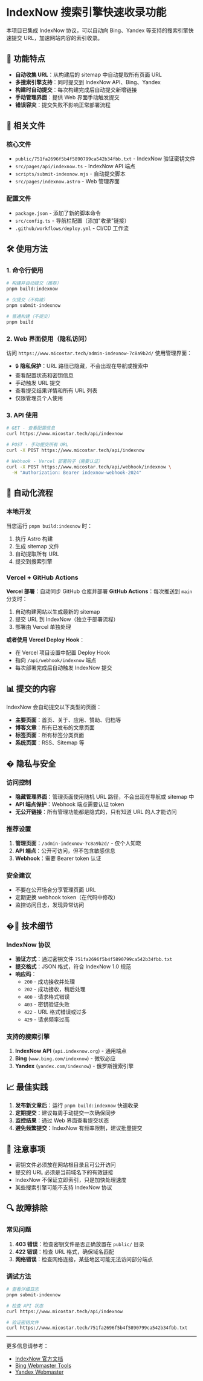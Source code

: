 # IndexNow 搜索引擎快速收录功能

本项目已集成 IndexNow 协议，可以自动向 Bing、Yandex 等支持的搜索引擎快速提交 URL，加速网站内容的索引收录。

## 🚀 功能特点

- **自动收集 URL**：从构建后的 sitemap 中自动提取所有页面 URL
- **多搜索引擎支持**：同时提交到 IndexNow API、Bing、Yandex
- **构建时自动提交**：每次构建完成后自动提交新增链接
- **手动管理界面**：提供 Web 界面手动触发提交
- **错误容灾**：提交失败不影响正常部署流程

## 📁 相关文件

### 核心文件
- `public/751fa2696f5b4f5890799ca542b34fbb.txt` - IndexNow 验证密钥文件
- `src/pages/api/indexnow.ts` - IndexNow API 端点
- `scripts/submit-indexnow.mjs` - 自动提交脚本
- `src/pages/indexnow.astro` - Web 管理界面

### 配置文件
- `package.json` - 添加了新的脚本命令
- `src/config.ts` - 导航栏配置（添加"收录"链接）
- `.github/workflows/deploy.yml` - CI/CD 工作流

## 🛠️ 使用方法

### 1. 命令行使用

```bash
# 构建并自动提交（推荐）
pnpm build:indexnow

# 仅提交（不构建）
pnpm submit-indexnow

# 普通构建（不提交）
pnpm build
```

### 2. Web 界面使用（隐私访问）

访问 `https://www.micostar.tech/admin-indexnow-7c8a9b2d/` 使用管理界面：

- 🔒 **隐私保护**：URL 路径已隐藏，不会出现在导航或搜索中
- 查看配置状态和密钥信息
- 手动触发 URL 提交
- 查看提交结果详情和所有 URL 列表
- 仅限管理员个人使用

### 3. API 使用

```bash
# GET - 查看配置信息
curl https://www.micostar.tech/api/indexnow

# POST - 手动提交所有 URL
curl -X POST https://www.micostar.tech/api/indexnow

# Webhook - Vercel 部署钩子（需要认证）
curl -X POST https://www.micostar.tech/api/webhook/indexnow \
  -H "Authorization: Bearer indexnow-webhook-2024"
```

## 🔄 自动化流程

### 本地开发
当您运行 `pnpm build:indexnow` 时：
1. 执行 Astro 构建
2. 生成 sitemap 文件
3. 自动提取所有 URL
4. 提交到搜索引擎

### Vercel + GitHub Actions
**Vercel 部署**：自动同步 GitHub 仓库并部署
**GitHub Actions**：每次推送到 `main` 分支时：
1. 自动构建网站以生成最新的 sitemap
2. 提交 URL 到 IndexNow（独立于部署流程）
3. 部署由 Vercel 单独处理

**或者使用 Vercel Deploy Hook**：
- 在 Vercel 项目设置中配置 Deploy Hook
- 指向 `/api/webhook/indexnow` 端点
- 每次部署完成后自动触发 IndexNow 提交

## 📊 提交的内容

IndexNow 会自动提交以下类型的页面：

- **主要页面**：首页、关于、应用、赞助、归档等
- **博客文章**：所有已发布的文章页面
- **标签页面**：所有标签分类页面
- **系统页面**：RSS、Sitemap 等

## � 隐私与安全

### 访问控制
- **隐藏管理界面**：管理页面使用随机 URL 路径，不会出现在导航或 sitemap 中
- **API 端点保护**：Webhook 端点需要认证 token
- **无公开链接**：所有管理功能都是隐式的，只有知道 URL 的人才能访问

### 推荐设置
1. **管理页面**：`/admin-indexnow-7c8a9b2d/` - 仅个人知晓
2. **API 端点**：公开可访问，但不包含敏感信息
3. **Webhook**：需要 Bearer token 认证

### 安全建议
- 不要在公开场合分享管理页面 URL
- 定期更换 webhook token（在代码中修改）
- 监控访问日志，发现异常访问

## �🔧 技术细节

### IndexNow 协议
- **验证方式**：通过密钥文件 `751fa2696f5b4f5890799ca542b34fbb.txt`
- **提交格式**：JSON 格式，符合 IndexNow 1.0 规范
- **响应码**：
  - `200` - 成功接收并处理
  - `202` - 成功接收，稍后处理
  - `400` - 请求格式错误
  - `403` - 密钥验证失败
  - `422` - URL 格式错误或过多
  - `429` - 请求频率过高

### 支持的搜索引擎
1. **IndexNow API** (`api.indexnow.org`) - 通用端点
2. **Bing** (`www.bing.com/indexnow`) - 微软必应
3. **Yandex** (`yandex.com/indexnow`) - 俄罗斯搜索引擎

## 📈 最佳实践

1. **发布新文章后**：运行 `pnpm build:indexnow` 快速收录
2. **定期提交**：建议每周手动提交一次确保同步
3. **监控结果**：通过 Web 界面查看提交状态
4. **避免频繁提交**：IndexNow 有频率限制，建议批量提交

## 🚨 注意事项

- 密钥文件必须放在网站根目录且可公开访问
- 提交的 URL 必须是当前域名下的有效链接
- IndexNow 不保证立即索引，只是加快处理速度
- 某些搜索引擎可能不支持 IndexNow 协议

## 🔍 故障排除

### 常见问题

1. **403 错误**：检查密钥文件是否正确放置在 `public/` 目录
2. **422 错误**：检查 URL 格式，确保域名匹配
3. **网络错误**：检查网络连接，某些地区可能无法访问部分端点

### 调试方法

```bash
# 查看详细日志
pnpm submit-indexnow

# 检查 API 状态
curl https://www.micostar.tech/api/indexnow

# 验证密钥文件
curl https://www.micostar.tech/751fa2696f5b4f5890799ca542b34fbb.txt
```

---

更多信息请参考：
- [IndexNow 官方文档](https://www.indexnow.org/)
- [Bing Webmaster Tools](https://www.bing.com/webmasters/)
- [Yandex Webmaster](https://webmaster.yandex.com/)